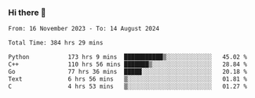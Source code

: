 ### Hi there 👋

<!--
**floyiac/floyiac** is a ✨ _special_ ✨ repository because its `README.md` (this file) appears on your GitHub profile.

Here are some ideas to get you started:

- 🔭 I’m currently working on ...
- 🌱 I’m currently learning ...
- 👯 I’m looking to collaborate on ...
- 🤔 I’m looking for help with ...
- 💬 Ask me about ...
- 📫 How to reach me: ...
- 😄 Pronouns: ...
- ⚡ Fun fact: ...
-->

<!--START_SECTION:waka-->

```txt
From: 16 November 2023 - To: 14 August 2024

Total Time: 384 hrs 29 mins

Python           173 hrs 9 mins  ███████████▒░░░░░░░░░░░░░   45.02 %
C++              110 hrs 56 mins ███████▒░░░░░░░░░░░░░░░░░   28.84 %
Go               77 hrs 36 mins  █████░░░░░░░░░░░░░░░░░░░░   20.18 %
Text             6 hrs 56 mins   ▒░░░░░░░░░░░░░░░░░░░░░░░░   01.81 %
C                4 hrs 53 mins   ▒░░░░░░░░░░░░░░░░░░░░░░░░   01.27 %
```

<!--END_SECTION:waka-->
